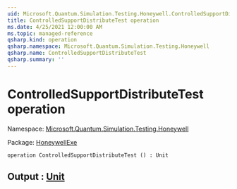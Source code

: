 ```yaml
---
uid: Microsoft.Quantum.Simulation.Testing.Honeywell.ControlledSupportDistributeTest
title: ControlledSupportDistributeTest operation
ms.date: 4/25/2021 12:00:00 AM
ms.topic: managed-reference
qsharp.kind: operation
qsharp.namespace: Microsoft.Quantum.Simulation.Testing.Honeywell
qsharp.name: ControlledSupportDistributeTest
qsharp.summary: ''
---
```


# ControlledSupportDistributeTest operation

Namespace: [Microsoft.Quantum.Simulation.Testing.Honeywell](xref:Microsoft.Quantum.Simulation.Testing.Honeywell)

Package: [HoneywellExe](https://nuget.org/packages/HoneywellExe)




```qsharp
operation ControlledSupportDistributeTest () : Unit
```


## Output : [Unit](xref:microsoft.quantum.qsharp.valueliterals#unit-literal)

